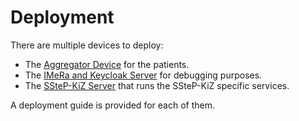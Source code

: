 # Deployment

There are multiple devices to deploy:

- The [Aggregator Device](./aggregator-device/README.md) for the patients. 
- The [IMeRa and Keycloak Server](./imera-package/README.md) for debugging purposes.
- The [SSteP-KiZ Server](./sstepkiz-server/README.md) that runs the SSteP-KiZ specific services.

A deployment guide is provided for each of them.
